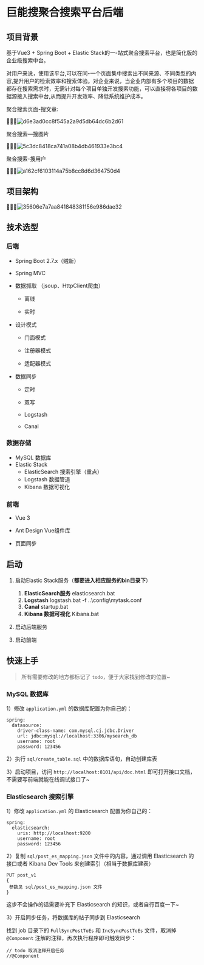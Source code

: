 # 巨能搜聚合搜索平台后端

## 项目背景

基于Vue3 + Spring Boot + Elastic Stack的一-站式聚合搜索平台，也是简化版的企业级搜索中台。

对用户来说，使用该平台,可以在同-一个页面集中搜索出不同来源、不同类型的内容,提升用户的检索效率和搜索体验。对企业来说，当企业内部有多个项目的数据都存在搜索需求时，无需针对每个项目单独开发搜索功能，可以直接将各项目的数据源接入搜索中台,从而提升开发效率、降低系统维护成本。

聚合搜索页面-搜文章:

![d6e3ad0cc8f545a2a9d5db64dc6b2d61](file:///C:/Users/blablablala/Pictures/Typedown/d6e3ad0c-c8f5-45a2-a9d5-db64dc6b2d61.png?msec=1681536792153)

聚合搜索—搜图片

![5c3dc8418ca741a08b4db461933e3bc4](file:///C:/Users/blablablala/Pictures/Typedown/5c3dc841-8ca7-41a0-8b4d-b461933e3bc4.png?msec=1681536792161)

聚合搜索-搜用户

![a162cf6103114a75b8cc8d6d364750d4](file:///C:/Users/blablablala/Pictures/Typedown/a162cf61-0311-4a75-b8cc-8d6d364750d4.png?msec=1681536792154)

## 项目架构

![35606e7a7aa841848381156e986dae32](file:///C:/Users/blablablala/Pictures/Typedown/35606e7a-7aa8-4184-8381-156e986dae32.png?msec=1681536792155)

## 技术选型

### 后端

* Spring Boot 2.7.x（贼新）

* Spring MVC

* 数据抓取 （jsoup、HttpClient爬虫）

    * 离线

    * 实时

* 设计模式

    * 门面模式

    * 注册器模式

    * 适配器模式

* 数据同步

    * 定时

    * 双写

    * Logstash

    * Canal


### 数据存储

* MySQL 数据库
* Elastic Stack
    * ElasticSearch 搜索引擎（重点）
    * Logstash 数据管道
    * Kibana 数据可视化

### 前端

* Vue 3

* Ant Design Vue组件库

* 页面同步


## 启动

1. 启动Elastic Stack服务（**都要进入相应服务的bin目录下**）

   1. **ElasticSearch服务**
   elasticsearch.bat
   2. **Logstash**
   logstash.bat -f ..\config\mytask.conf
   3. **Canal**
   startup.bat
   4. **Kibana 数据可视化**
   Kibana.bat

2. 启动后端服务

3. 启动前端


## 快速上手

> 所有需要修改的地方都标记了 `todo`，便于大家找到修改的位置~

### MySQL 数据库

1）修改 `application.yml` 的数据库配置为你自己的：

    spring:
      datasource:
        driver-class-name: com.mysql.cj.jdbc.Driver
        url: jdbc:mysql://localhost:3306/mysearch_db
        username: root
        password: 123456

2）执行 `sql/create_table.sql` 中的数据库语句，自动创建库表

3）启动项目，访问 `http://localhost:8101/api/doc.html` 即可打开接口文档，不需要写前端就能在线调试接口了~

### Elasticsearch 搜索引擎

1）修改 `application.yml` 的 Elasticsearch 配置为你自己的：

    spring:
      elasticsearch:
        uris: http://localhost:9200
        username: root
        password: 123456

2）复制 `sql/post_es_mapping.json` 文件中的内容，通过调用 Elasticsearch 的接口或者 Kibana Dev Tools 来创建索引（相当于数据库建表）

    PUT post_v1
    {
     参数见 sql/post_es_mapping.json 文件
    }

这步不会操作的话需要补充下 Elasticsearch 的知识，或者自行百度一下~

3）开启同步任务，将数据库的帖子同步到 Elasticsearch

找到 job 目录下的 `FullSyncPostToEs` 和 `IncSyncPostToEs` 文件，取消掉 `@Component` 注解的注释，再次执行程序即可触发同步：

    // todo 取消注释开启任务
    //@Component
